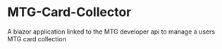 # MTG-Card-Collector
A blazor application linked to the MTG developer api to manage a users MTG card collection
